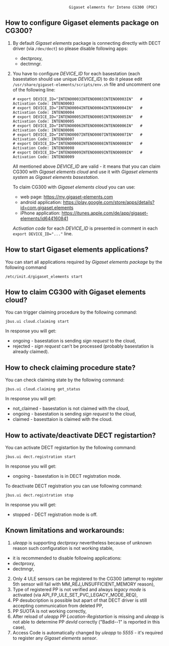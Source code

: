                                 Gigaset elements for Inteno CG300 (POC)

How to configure Gigaset elements package on CG300?
---------------------------------------------------
1. By default _Gigaset elements_ package is connecting directly with DECT driver (via ```/dev/dect```)
   so please disable following apps:
    * dectproxy,
    * dectmngr.

2. You have to configure _DEVICE_ID_ for each basestation (each basestation should use unique _DEVICE_ID_) 
   to do it please edit ```/usr/share/gigaset-elements/scripts/env.sh``` file and uncomment one of the 
   following line:
    ```
    # export DEVICE_ID="INTENO0003INTENO0003INTENO0003IN"   # Activation Code: INTENO0003
    # export DEVICE_ID="INTENO0004INTENO0004INTENO0004IN"   # Activation Code: INTENO0004
    # export DEVICE_ID="INTENO0005INTENO0005INTENO0005IN"   # Activation Code: INTENO0005
    # export DEVICE_ID="INTENO0006INTENO0006INTENO0006IN"   # Activation Code: INTENO0006
    # export DEVICE_ID="INTENO0007INTENO0007INTENO0007IN"   # Activation Code: INTENO0007
    # export DEVICE_ID="INTENO0008INTENO0008INTENO0008IN"   # Activation Code: INTENO0008
    # export DEVICE_ID="INTENO0009INTENO0009INTENO0009IN"   # Activation Code: INTENO0009
    ```

   All mentioned above _DEVICE_ID_ are valid - it means that you can claim CG300 with _Gigaset elements cloud_
   and use it with _Gigaset elements system_ as _Gigaset elements basestation_.

   To claim CG300 with _Gigaset elements cloud_ you can use:
    * web page: https://my.gigaset-elements.com 
    * android application: https://play.google.com/store/apps/details?id=com.gigaset.elements
    * iPhone application: https://itunes.apple.com/de/app/gigaset-elements/id644160841

   _Activation code_ for each _DEVICE_ID_ is presented in comment in each 
    ```export DEVICE_ID="..."``` line.


How to start Gigaset elements applications?
-------------------------------------------
You can start all applications required by _Gigaset elements package_ by the following command
 ```
 /etc/init.d/gigaset_elements start
 ```


How to claim CG300 with Gigaset elements cloud?
-----------------------------------------------
You can trigger claiming procedure by the following command:
 ```
 jbus.ui cloud.claiming start
 ```
In response you will get:
 * ongoing - basestation is sending _sign request_ to the cloud,
 * rejected - _sign request_ can't be processed (probably basestation is already claimed).


How to check claiming procedure state?
--------------------------------------
You can check claiming state by the following command:
 ```
 jbus.ui cloud.claiming get_status
 ```
In response you will get:
 * not_claimed - basestation is not claimed with the cloud,
 * ongoing - basestation is sending _sign request_ to the cloud,
 * claimed - basesttaion is claimed with the cloud.


How to activate/deactivate DECT registartion?
---------------------------------------------
You can activate DECT registartion by the following command:
 ```
 jbus.ui dect.registration start
 ```
In response you will get:
 * ongoing - basestation is in DECT registration mode.

To deactivate DECT registration you can use following command:
 ```
 jbus.ui dect.registration stop
 ```
In response you will get:
 * stopped - DECT registration mode is off.


Known limitations and workarounds:
----------------------------------
1. _uleapp_ is supporting _dectproxy_ nevertheless because of unknown reason such configuration is not working stable,
* it is recommended to disable following applications:
 * dectproxy,
 * dectmngr,
2. Only 4 ULE sensors can be registered to the CG300 (attempt to register 5th sensor will fail with MM_REJ_UNSUFFICIENT_MEMORY reason),
3. Type of registered PP is not verified and always _legacy mode_ is activated (via API_FP_ULE_SET_PVC_LEGACY_MODE_REQ),
4. PP desubcription is possible but apart of that DECT driver is still accepting communication from deleted PP,
5. PP SUOTA is not working correctly,
6. After reload of _uleapp_ PP _Location-Registartion_ is missing and _uleapp_ is not able to determine PP _devId_ correctly ("BadId--1" is reported in this case),
7. Access Code is automatically changed by _uleapp_ to _5555_ - it's required to register any _Gigaset elements sensor_.

